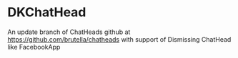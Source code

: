 DKChatHead
==========

An update branch of ChatHeads github at https://github.com/brutella/chatheads with support of Dismissing ChatHead like FacebookApp
